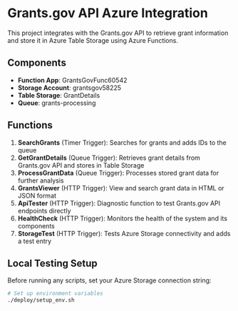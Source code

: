 # Grants.gov API Azure Integration

This project integrates with the Grants.gov API to retrieve grant information and store it in Azure Table Storage using Azure Functions.

## Components

- **Function App**: GrantsGovFunc60542
- **Storage Account**: grantsgov58225
- **Table Storage**: GrantDetails
- **Queue**: grants-processing

## Functions

1. **SearchGrants** (Timer Trigger): Searches for grants and adds IDs to the queue
2. **GetGrantDetails** (Queue Trigger): Retrieves grant details from Grants.gov API and stores in Table Storage
3. **ProcessGrantData** (Queue Trigger): Processes stored grant data for further analysis
4. **GrantsViewer** (HTTP Trigger): View and search grant data in HTML or JSON format
5. **ApiTester** (HTTP Trigger): Diagnostic function to test Grants.gov API endpoints directly
6. **HealthCheck** (HTTP Trigger): Monitors the health of the system and its components
7. **StorageTest** (HTTP Trigger): Tests Azure Storage connectivity and adds a test entry

## Local Testing Setup

Before running any scripts, set your Azure Storage connection string:

```bash
# Set up environment variables
./deploy/setup_env.sh